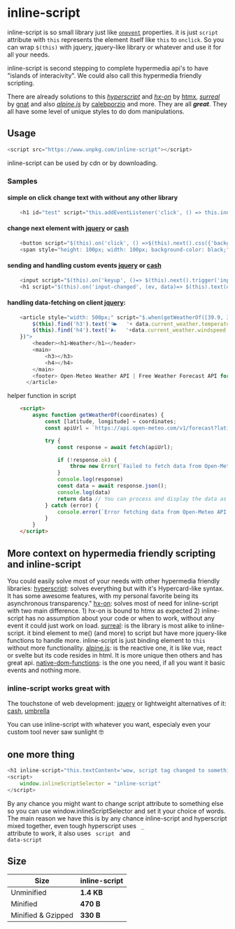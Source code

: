 
# inline-script

inline-script  is so small library just like <code>[onevent](https://developer.mozilla.org/en-US/docs/Web/Events/Event_handlers#using_onevent_properties)</code> properties. it is just <code>script</code> attribute with <code>this</code> represents the element itself like <code>this</code> to <code>onclick</code>. So you can wrap <code>$(this)</code> with jquery, jquery-like library or whatever and use it for all your needs.

inline-script is second stepping to complete hypermedia api's to have "islands of interacivity". We could also call this hypermedia friendly scripting. 

There are already solutions to this _[hyperscript](https://hyperscript.org/)_ and _[hx-on](https://htmx.org/attributes/hx-on/)_ by [htmx](https://htmx.org/), _[surreal](https://github.com/gnat/surreal)_ by [gnat](https://github.com/gnat) and also _[alpine.js](https://alpinejs.dev/)_ by [calebporzio](https://calebporzio.com/) and more. They are all **_great_**. They all have some level of unique styles to do dom manipulations. 


## Usage 


```js
<script src="https://www.unpkg.com/inline-script"></script>
```
inline-script can be used by cdn or by downloading. 
### Samples 

#### simple on click change text with without any other library
```js
    <h1 id="test" script="this.addEventListener('click', () => this.innerHTML='changed!')">will change</h1>
```
#### change next element with [jquery](https://jquery.com) or [cash](https://github.com/fabiospampinato/cash)
```js
    <button script="$(this).on('click', () =>$(this).next().css({'background-color': 'red'}) )">make it red to see</button>
    <span style="height: 100px; width: 100px; background-color: black;">hello there</span>
```

#### sending and handling custom events [jquery](https://jquery.com) or [cash](https://github.com/fabiospampinato/cash)
```js
    <input script="$(this).on('keyup', ()=> $(this).next().trigger('input-changed', [this.value]))">
    <h1 script="$(this).on('input-changed', (ev, data)=> $(this).text(data))"> </h1>
```

#### handling data-fetching on client [jquery](https://jquery.com):
```js
    <article style="width: 500px;" script="$.when(getWeatherOf([39.9, 32.8])).done(data => {
        $(this).find('h3').text('🌤   '+ data.current_weather.temperature + '°C');
        $(this).find('h4').text('🌬️   '+data.current_weather.windspeed + ' Wind Speed')
    })">
        <header><h1>Weather</h1></header>
        <main>
            <h3></h3>
            <h4></h4>
        </main>
        <footer> Open-Meteo Weather API | Free Weather Forecast API for non-commercial use </footer>
      </article>
```
helper function in script
```html
    <script>
        async function getWeatherOf(coordinates) {
            const [latitude, longitude] = coordinates;
            const apiUrl = `https://api.open-meteo.com/v1/forecast?latitude=${latitude}&longitude=${longitude}&current_weather=true`;

            try {
                const response = await fetch(apiUrl);

                if (!response.ok) {
                    throw new Error(`Failed to fetch data from Open-Meteo API: ${response.status}`);
                }
                console.log(response)
                const data = await response.json();
                console.log(data)
                return data // You can process and display the data as needed
            } catch (error) {
                console.error(`Error fetching data from Open-Meteo API: ${error.message}`);
            }
        }
    </script>
```

##  More context on hypermedia friendly scripting and inline-script

You could easily solve most of your needs with other hypermedia friendly libraries:
[hyperscript](https://hyperscript.org/): solves everything but with it's Hypercard-like syntax. It has some awesome features, with my personal favorite being its asynchronous transparency."
[hx-on](https://htmx.org/attributes/hx-on/): solves most of need for inline-script with two main difference. 1) hx-on is bound to htmx as expected 2) inline-script has no assumption about your code or when to work, without any event it could just work on load.
[surreal](https://github.com/gnat/surreal): is the library is most alike to inline-script. it bind element to me() (and more) to script but have more jquery-like functions to handle more. inline-script is just binding element to <code>this</code> without more functionality.
[alpine.js](https://alpinejs.dev/): is the reactive one, it is like vue, react or svelte but its code resides in html. It is more unique then others and has great api. 
[native-dom-functions](https://www.w3schools.com/jsref/dom_obj_event.asp): is the one you need, if all you want it basic events and nothing more. 

### inline-script works great with

The touchstone of web development: [jquery](https://jquery.com/) or lightweight alternatives of it: [cash](https://github.com/fabiospampinato/cash), [umbrella](https://umbrellajs.com/)

You can use inline-script with whatever you want, especialy even your custom tool never saw sunlight 🤓

## one more thing
```js
<h1 inline-script="this.textContent='wow, script tag changed to something else 😱'"></h1>
<script>
    window.inlineScriptSelector = "inline-script"
</script>
```
By any chance you might want to change script attribute to something else so you can use window.inlineScriptSelector and set it your choice of words.
The main reason we have this is by any chance inline-script and hyperscript mixed together, even tough hyperscript uses <code> _ </code> attribute to work, it also uses <code> script </code> and <code> data-script </code> 

## Size


| Size               | inline-script |
| ------------------ | -----------   |
| Unminified         | **1.4 KB**    |
| Minified           | **470 B**     |
| Minified & Gzipped | **330 B**     |
